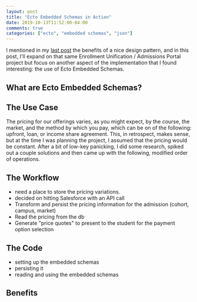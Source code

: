 ```yaml
---
layout: post
title: "Ecto Embedded Schemas in Action"
date: 2019-10-13T11:52:00-04:00
comments: true
categories: ["ecto", "embedded schemas", "json"]
---
```


I mentioned in my [last post](/blog/2019-10-12-design-pattern-fun/) the benefits of a nice design pattern, and in this post, I'll expand on that same Enrollment Unification / Admissions Portal project but focus on another aspect of the implementation that I found interesting: the use of Ecto Embedded Schemas.

## What are Ecto Embedded Schemas?

## The Use Case

The pricing for our offerings varies, as you might expect, by the course, the market, and the method by which you pay, which can be on of the following: upfront, loan, or income share agreement. This, in retrospect, makes sense, but at the time I was planning the project, I assumed that the pricing would be constant. After a bit of low-key panicking, I did some research, spiked out a couple solutions and then came up with the following, modified order of operations.

## The Workflow
- need a place to store the pricing variations. 
- decided on hitting Salesforce with an API call
- Transform and persist the pricing information for the admission (cohort, campus, market)
- Read the pricing from the db
- Generate "price quotes" to present to the student for the payment option selection


## The Code
- setting up the embedded schemas
- persisting it
- reading and using the embedded schemas

## Benefits

